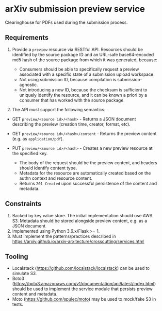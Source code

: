 # arXiv submission preview service

Clearinghouse for PDFs used during the submission process.

## Requirements

1. Provide a ``preview`` resource via RESTful API. Resources should be identified by the source package ID and an URL-safe base64-encoded md5 hash of the source package from which it was generated, because:

   - Consumers should be able to specifically request a preview associated with a specific state of a submission upload workspace.
   - Not using submission ID, because compilation is submission-agnostic.
   - Not introducing a new ID, because the checksum is sufficient to uniquely identify the resource, and it can be known a priori by a consumer that has worked with the source package.

2. The API must support the following semantics:

- GET ``preview/<source id>/<hash>`` - Returns a JSON document describing the preview (creation time, creator, format, etc).
- GET ``preview/<source id>/<hash>/content`` - Returns the preview content (e.g. as ``application/pdf``).
- PUT ``preview/<source id>/<hash>`` - Creates a new preview resource at the specified key. 

  - The body of the request should be the preview content, and headers should identify content type. 
  - Metadata for the resource are automatically created based on the authn context and resource content.
  - Returns ``201 Created`` upon successful persistence of the content and metadata.


## Constraints

1. Backed by key value store. The initial implementation should use AWS S3. Metadata should be stored alongside preview content, e.g. as a JSON document.
2. Implemented using Python 3.6.x/Flask >= 1.
3. Must implement the patterns/practices described in https://arxiv.github.io/arxiv-arxitecture/crosscutting/services.html


## Tooling

- Localstack (https://github.com/localstack/localstack) can be used to simulate S3.
- Boto3 (https://boto3.amazonaws.com/v1/documentation/api/latest/index.html) should be used to implement the service module that persists preview content and metadata.
- Moto (https://github.com/spulec/moto) may be used to mock/fake S3 in tests.
